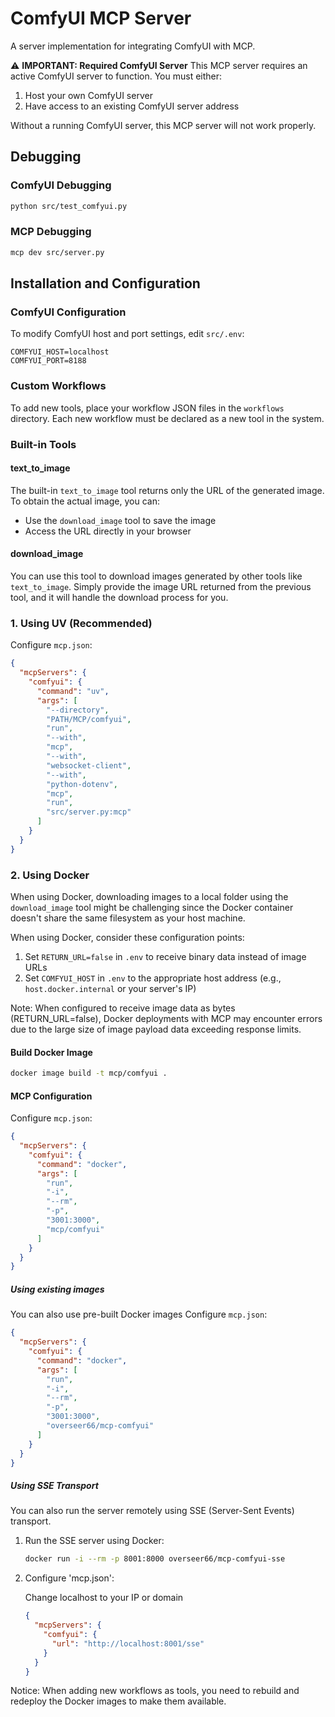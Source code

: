# ComfyUI MCP Server

A server implementation for integrating ComfyUI with MCP.

⚠️ **IMPORTANT: Required ComfyUI Server**
This MCP server requires an active ComfyUI server to function. You must either:
1. Host your own ComfyUI server
2. Have access to an existing ComfyUI server address

Without a running ComfyUI server, this MCP server will not work properly.

## Debugging

### ComfyUI Debugging
```bash
python src/test_comfyui.py
```

### MCP Debugging
```bash
mcp dev src/server.py
```

## Installation and Configuration

### ComfyUI Configuration
To modify ComfyUI host and port settings, edit `src/.env`:
```env
COMFYUI_HOST=localhost
COMFYUI_PORT=8188
```

### Custom Workflows
To add new tools, place your workflow JSON files in the `workflows` directory. Each new workflow must be declared as a new tool in the system.

### Built-in Tools

#### text_to_image
The built-in `text_to_image` tool returns only the URL of the generated image. To obtain the actual image, you can:
- Use the `download_image` tool to save the image
- Access the URL directly in your browser

#### download_image
You can use this tool to download images generated by other tools like `text_to_image`. Simply provide the image URL returned from the previous tool, and it will handle the download process for you.

### 1. Using UV (Recommended)
Configure `mcp.json`:
```json
{
  "mcpServers": {
    "comfyui": {
      "command": "uv",
      "args": [
        "--directory",
        "PATH/MCP/comfyui",
        "run",
        "--with",
        "mcp",
        "--with",
        "websocket-client",
        "--with",
        "python-dotenv",
        "mcp",
        "run",
        "src/server.py:mcp"
      ]
    }
  }
}
```

### 2. Using Docker
When using Docker, downloading images to a local folder using the `download_image` tool might be challenging since the Docker container doesn't share the same filesystem as your host machine.

When using Docker, consider these configuration points:
  1. Set `RETURN_URL=false` in `.env` to receive binary data instead of image URLs
  1. Set `COMFYUI_HOST` in `.env` to the appropriate host address (e.g., `host.docker.internal` or your server's IP)

Note: When configured to receive image data as bytes (RETURN_URL=false), Docker deployments with MCP may encounter errors due to the large size of image payload data exceeding response limits.


#### Build Docker Image
```bash
docker image build -t mcp/comfyui .
```

#### MCP Configuration
Configure `mcp.json`:
```json
{
  "mcpServers": {
    "comfyui": {
      "command": "docker",
      "args": [
        "run",
        "-i",
        "--rm",
        "-p",
        "3001:3000",
        "mcp/comfyui"
      ]
    }
  }
}
```

##### Using existing images
You can also use pre-built Docker images
Configure `mcp.json`:
```json
{
  "mcpServers": {
    "comfyui": {
      "command": "docker",
      "args": [
        "run",
        "-i",
        "--rm",
        "-p",
        "3001:3000",
        "overseer66/mcp-comfyui"
      ]
    }
  }
}
```


##### Using SSE Transport
You can also run the server remotely using SSE (Server-Sent Events) transport.

1. Run the SSE server using Docker:
    ```bash
    docker run -i --rm -p 8001:8000 overseer66/mcp-comfyui-sse
    ```
1. Configure 'mcp.json':
    
    Change localhost to your IP or domain
    ```json
    {
      "mcpServers": {
        "comfyui": {
          "url": "http://localhost:8001/sse" 
        }
      }
    }
    ```

Notice: When adding new workflows as tools, you need to rebuild and redeploy the Docker images to make them available.
